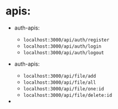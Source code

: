 # apis:

- auth-apis:

  - `localhost:3000/api/auth/register`
  - `localhost:3000/api/auth/login`
  - `localhost:3000/api/auth/logout`

- auth-apis:
  - `localhost:3000/api/file/add`
  - `localhost:3000/api/file/all`
  - `localhost:3000/api/file/one:id`
  - `localhost:3000/api/file/delete:id`
-
